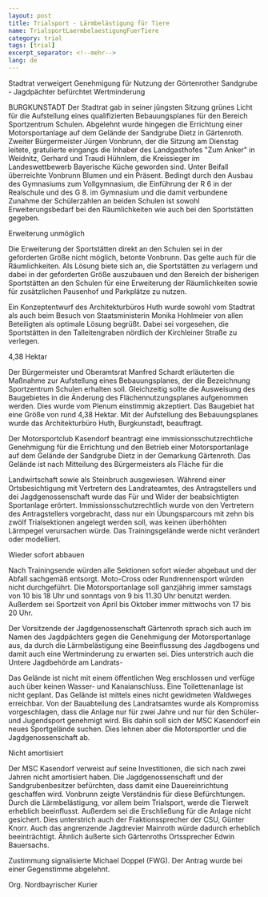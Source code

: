```yaml
---
layout: post
title: Trialsport - Lärmbelästigung für Tiere
name: TrialsportLaermbelaestigungFuerTiere
category: trial
tags: [trial]
excerpt_separator: <!--mehr-->
lang: de
---
```


Stadtrat verweigert Genehmigung für Nutzung der Görtenrother Sandgrube - Jagdpächter befürchtet Wertminderung

<!--mehr-->

BURGKUNSTADT Der Stadtrat gab in seiner jüngsten Sitzung grünes Licht für die Aufstellung eines qualifizierten Bebauungsplanes für den Bereich Sportzentrum Schulen. Abgelehnt wurde hingegen die Errichtung einer Motorsportanlage auf dem Gelände der Sandgrube Dietz in Gärtenroth. Zweiter Bürgermeister Jürgen Vonbrunn, der die Sitzung am Dienstag leitete, gratulierte eingangs die Inhaber des Landgasthofes "Zum Anker" in Weidnitz, Gerhard und Traudi Hühnlem, die Kreissieger im Landeswettbewerb Bayerische Küche geworden sind. Unter Beifall überreichte Vonbrunn Blumen und ein Präsent. Bedingt durch den Ausbau des Gymnasiums zum Vollgymnasium, die Einführung der R 6 in der Realschule und des G 8. im Gymnasium und die damit verbundene Zunahme der Schülerzahlen an beiden Schulen ist sowohl Erweiterungsbedarf bei den Räumlichkeiten wie auch bei den Sportstätten gegeben.

Erweiterung unmöglich

Die Erweiterung der Sportstätten direkt an den Schulen sei in der geforderten Größe nicht möglich, betonte Vonbrunn. Das gelte auch für die Räumlichkeiten. Als Lösung biete sich an, die Sportstätten zu verlagern und dabei in der geforderten Größe auszubauen und den Bereich der bisherigen Sportstätten an den Schulen für eine Erweiterung der Räumlichkeiten sowie für zusätzlichen Pausenhof und Parkplätze zu nutzen.

Ein Konzeptentwurf des Architekturbüros Huth wurde sowohl vom Stadtrat als auch beim Besuch von Staatsministerin Monika Hohlmeier von allen Beteiligten als optimale Lösung begrüßt. Dabei sei vorgesehen, die Sportstätten in den Talleitengraben nördlich der Kirchleiner Straße zu verlegen.             

4,38 Hektar

Der Bürgermeister und Oberamtsrat Manfred Schardt erläuterten die Maßnahme zur Aufstellung eines Bebauungsplanes, der die Bezeichnung Sportzentrum Schulen erhalten soll. Gleichzeitig sollte die Ausweisung des Baugebietes in die Änderung des Flächennutzungsplanes aufgenommen werden. Dies wurde vom Plenum einstimmig akzeptiert. Das Baugebiet hat eine Größe von rund 4,38 Hektar. Mit der Aufstellung des Bebauungsplanes wurde das Architekturbüro Huth, Burgkunstadt, beauftragt.

Der Motorsportclub Kasendorf beantragt eine immissionsschutzrechtliche Genehmigung für die Errichtung und den Betrieb einer Motorsportanlage auf dem Gelände der Sandgrube Dietz in der Gemarkung Gärtenroth. Das Gelände ist nach Mitteilung des Bürgermeisters als Fläche für die

Landwirtschaft sowie als Steinbruch ausgewiesen. Während einer Ortsbesichtigung mit Vertretern des Landrateamtes, des Antragstellers und dei Jagdgenossenschaft wurde das Für und Wider der beabsichtigten Sportanlage erörtert. Immissionsschutzrechtlich wurde von den Vertretern des Antragstellers vorgebracht, dass nur ein Übungsparcours mit zehn bis zwölf Trialsektionen angelegt werden soll, was keinen überhöhten Lärmpegel verursachen würde. Das Trainingsgelände werde nicht verändert oder modelliert.

Wieder sofort abbauen

Nach Trainingsende würden alle Sektionen sofort wieder abgebaut und der Abfall sachgemäß entsorgt. Moto-Cross oder Rundrennensport würden nicht durchgeführt. Die Motorsportanlage soll ganzjährig immer samstags von 10 bis 18 Uhr und sonntags von 9 bis 11.30 Uhr benutzt werden. Außerdem sei Sportzeit von April bis Oktober immer mittwochs von 17 bis 20 Uhr.

Der Vorsitzende der Jagdgenossenschaft Gärtenroth sprach sich auch im Namen des Jagdpächters gegen die Genehmigung der Motorsportanlage aus, da durch die Lärmbelästigung eine Beeinflussung des Jagdbogens und damit auch eine Wertminderung zu erwarten sei. Dies unterstrich auch die Untere Jagdbehörde am Landrats-

Das Gelände ist nicht mit einem öffentlichen Weg erschlossen und verfüge auch über keinen Wasser- und Kanaianschluss. Eine Toilettenanlage ist nicht geplant. Das Gelände ist mittels eines nicht gewidmeten Waldweges erreichbar. Von der Bauabteilung des Landratsamtes wurde als Kompromiss vorgeschlagen, dass die Anlage nur für zwei Jahre und nur für den Schüler- und Jugendsport genehmigt wird. Bis dahin soll sich der MSC Kasendorf ein neues Sportgelände suchen. Dies lehnen aber die Motorsportler und die Jagdgenossenschaft ab.

Nicht amortisiert

Der MSC Kasendorf verweist auf seine Investitionen, die sich nach zwei Jahren nicht amortisiert haben. Die Jagdgenossenschaft und der Sandgrubenbesitzer befürchten, dass damit eine Dauereinrichtung geschaffen wird. Vonbrunn zeigte Verständnis für diese Befürchtungen. Durch die Lärmbelästigung, vor allem beim Trialsport, werde die Tierwelt erheblich beeinflusst. Außerdem sei die Erschließung für die Anlage nicht gesichert. Dies unterstrich auch der Fraktionssprecher der CSU, Günter Knorr. Auch das angrenzende Jagdrevier Mainroth würde dadurch erheblich beeinträchtigt. Ähnlich äußerte sich Gärtenroths Ortssprecher Edwin Bauersachs.

Zustimmung signalisierte Michael Doppel (FWG). Der Antrag wurde bei einer Gegenstimme abgelehnt.

Org. Nordbayrischer Kurier

